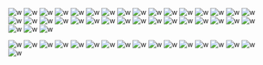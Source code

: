 ![w](https://y2k.neocities.org/stamps/54.png)
![w](https://y2k.neocities.org/stamps/tumblr_inline_pbk6zbvnsb1vjkfs0_540.png)
![w](https://y2k.neocities.org/stamps/tumblr_inline_pe6lflH4He1v11djx_1280.gif)
![w](https://y2k.neocities.org/stamps/tumblr_phusl1y0JK1xk82cxo1_100.gif)
![w](https://y2k.neocities.org/stamps/tumblr_pcagk9LdEg1wpplaao5_100.gif)
![w](https://y2k.neocities.org/stamps/pompompurin.gif)
![w](https://y2k.neocities.org/stamps/tumblr_inline_pe6lflk3co1v11djx_1280.gif)
![w](https://y2k.neocities.org/stamps/tumblr_inline_pe6ldlQopL1v11djx_1280.gif)
![w](https://y2k.neocities.org/stamps/tumblr_phusl1y0JK1xk82cxo9_100.gif)
![w](https://y2k.neocities.org/stamps/tumblr_pcagk9LdEg1wpplaao4_100.png)
![w](https://adriansblinkiecollection.neocities.org/stamps/e109.gif)
![w](https://adriansblinkiecollection.neocities.org/stamps/e105.png)
![w](https://adriansblinkiecollection.neocities.org/stamps/a9.gif)
![w](https://raining-starss.neocities.org/pailmail%20(1).png)
![w](https://allyratworld.com/stamps/dao7r7x-d9466dfa-4550-45ed-b8d2-f5f84cb1c253.png)
![w](https://allyratworld.com/stamps/dc169sz-9ee69a3c-c64b-4833-8e15-bfcae8f8f6b3.png)
![w](https://64.media.tumblr.com/3f9d36c747fe8d961fca412374cdb780/bad53ff5967e8634-d3/s100x200/78aebccf91abe16eff93c5b75e8a156dc192a07a.pnj)
![w](https://files.catbox.moe/24cl96.png)
![w](https://external-media.spacehey.net/media/s11RJyKgz5wJurMBUC3iQo4Q01z8XB8T1A6Qmc2h6LW4=/https://images-wixmp-ed30a86b8c4ca887773594c2.wixmp.com/f/46f5d4d8-8b3b-4608-a180-43cd7e256546/d4bjvqy-3c57ad01-4a9a-4392-a652-6c9646ab637c.gif?token=eyJ0eXAiOiJKV1QiLCJhbGciOiJIUzI1NiJ9.eyJzdWIiOiJ1cm46YXBwOjdlMGQxODg5ODIyNjQzNzNhNWYwZDQxNWVhMGQyNmUwIiwiaXNzIjoidXJuOmFwcDo3ZTBkMTg4OTgyMjY0MzczYTVmMGQ0MTVlYTBkMjZlMCIsIm9iaiI6W1t7InBhdGgiOiJcL2ZcLzQ2ZjVkNGQ4LThiM2ItNDYwOC1hMTgwLTQzY2Q3ZTI1NjU0NlwvZDRianZxeS0zYzU3YWQwMS00YTlhLTQzOTItYTY1Mi02Yzk2NDZhYjYzN2MuZ2lmIn1dXSwiYXVkIjpbInVybjpzZXJ2aWNlOmZpbGUuZG93bmxvYWQiXX0.4o7LRl2_0E95Efz8nhsRsxKfAi5kcLjexfoH3xGxyT0)
![w](https://external-media.spacehey.net/media/sE4DMkxTwYHS76EieifsqlfvSe3ImRFv6A0DuiHGjMw0=/https://64.media.tumblr.com/fda7d6c43fd0665b76a98cdaffe01b0b/432833bf2337103d-90/s100x200/a3f5f05d7e5dec8c28f74a3c6d8bed1ea1092619.jpg)
![w](https://external-media.spacehey.net/media/slvkxSaDdAbpZMsA-6DoVv-2pj-dypnXEmwmCb6JYDj8=/https://ruili.neocities.org/img/blinkies/nichijou-dance.gif)
![w](https://external-media.spacehey.net/media/sMb4gCVm023kxEiIsLvr5XspWLESNCKu4Vj7TE7DT4pY=/https://images-wixmp-ed30a86b8c4ca887773594c2.wixmp.com/f/0c9a1691-48e0-45f3-9e7c-89ee5abc2977/def5hln-5cf56e99-4977-4470-8f02-940b51f1e1ff.gif?token=eyJ0eXAiOiJKV1QiLCJhbGciOiJIUzI1NiJ9.eyJzdWIiOiJ1cm46YXBwOjdlMGQxODg5ODIyNjQzNzNhNWYwZDQxNWVhMGQyNmUwIiwiaXNzIjoidXJuOmFwcDo3ZTBkMTg4OTgyMjY0MzczYTVmMGQ0MTVlYTBkMjZlMCIsIm9iaiI6W1t7InBhdGgiOiJcL2ZcLzBjOWExNjkxLTQ4ZTAtNDVmMy05ZTdjLTg5ZWU1YWJjMjk3N1wvZGVmNWhsbi01Y2Y1NmU5OS00OTc3LTQ0NzAtOGYwMi05NDBiNTFmMWUxZmYuZ2lmIn1dXSwiYXVkIjpbInVybjpzZXJ2aWNlOmZpbGUuZG93bmxvYWQiXX0.qieB0XgkoJY5vy-j2B1eQA89JyrKDa6_6uBTfC36v2c)
![w](https://external-media.spacehey.net/media/sMcSUMCExixVPOMYQ7yEw7dI8s2ZnswymLwqQvxEzQLs=/https://i.ibb.co/hXXDpFR/d68s79a-8910eae9-d95c-44d0-9ee8-218050e6d807.gif)
![w](https://blinkies.crd.co/assets/images/gallery04/a136a1a0.gif?v=f551d29f)
![w](https://github.com/user-attachments/assets/b952c1a8-d36a-4f73-94b4-e6fc3a907dc0)
![w](https://blinkies.crd.co/assets/images/gallery04/6a9d5c6a.png?v=f551d29f)
![w](https://blinkies.crd.co/assets/images/gallery09/86e38446.gif?v=f551d29f)
![w](https://blinkies.crd.co/assets/images/gallery13/57c8d7da.png?v=f551d29f)
![w](https://external-media.spacehey.net/media/ssYPyEvbKc3T95DydhAg0HhvLogkOuk3u1uXA-eNwbaE=/https://images-wixmp-ed30a86b8c4ca887773594c2.wixmp.com/f/df0babe5-f2a0-4afa-a173-c2cf88ddd92c/dus4in-33dcfdea-3462-4afb-9dcb-be4536c0dc04.gif?token=eyJ0eXAiOiJKV1QiLCJhbGciOiJIUzI1NiJ9.eyJzdWIiOiJ1cm46YXBwOjdlMGQxODg5ODIyNjQzNzNhNWYwZDQxNWVhMGQyNmUwIiwiaXNzIjoidXJuOmFwcDo3ZTBkMTg4OTgyMjY0MzczYTVmMGQ0MTVlYTBkMjZlMCIsIm9iaiI6W1t7InBhdGgiOiJcL2ZcL2RmMGJhYmU1LWYyYTAtNGFmYS1hMTczLWMyY2Y4OGRkZDkyY1wvZHVzNGluLTMzZGNmZGVhLTM0NjItNGFmYi05ZGNiLWJlNDUzNmMwZGMwNC5naWYifV1dLCJhdWQiOlsidXJuOnNlcnZpY2U6ZmlsZS5kb3dubG9hZCJdfQ.f58JhvP6fLEUzP5pBMMktlePNXcmqPW6B8M9iY9Qnlc)
![w](https://external-media.spacehey.net/media/syTC3RLafbdqdrPP5xE8OonMGMHPMSBsm1v1DgAWfziI=/https://64.media.tumblr.com/a37ca11f53f952b8d566946c8418fbca/2fe91393c8bac497-9f/s100x200/3381efb65a490e79ba0929ae1747a2a58adcc14a.gifv)
![w](https://external-media.spacehey.net/media/sfrXOGZoWxjT2ak-0txqat5oX6Nf-wwQKBi3gul2W-lQ=/https://supplies.ju.mp/assets/images/gallery02/8bc7fbd6_original.gif?v=bfb7dfa2)
![w](https://images-wixmp-ed30a86b8c4ca887773594c2.wixmp.com/f/ad7a1acc-27f0-4c6f-abd8-2d77b730448e/dhovbnj-28db502f-dc0f-4b21-a8fd-856a290d0879.gif?token=eyJ0eXAiOiJKV1QiLCJhbGciOiJIUzI1NiJ9.eyJzdWIiOiJ1cm46YXBwOjdlMGQxODg5ODIyNjQzNzNhNWYwZDQxNWVhMGQyNmUwIiwiaXNzIjoidXJuOmFwcDo3ZTBkMTg4OTgyMjY0MzczYTVmMGQ0MTVlYTBkMjZlMCIsIm9iaiI6W1t7InBhdGgiOiJcL2ZcL2FkN2ExYWNjLTI3ZjAtNGM2Zi1hYmQ4LTJkNzdiNzMwNDQ4ZVwvZGhvdmJuai0yOGRiNTAyZi1kYzBmLTRiMjEtYThmZC04NTZhMjkwZDA4NzkuZ2lmIn1dXSwiYXVkIjpbInVybjpzZXJ2aWNlOmZpbGUuZG93bmxvYWQiXX0.IhCSxnhYgUIWnoypflxDE0qOhDHnyYGkjYUCydLUUUk)
![w](https://external-media.spacehey.net/media/sWhCpm4lL-2YRE7poA8NyKEJsNfCMdkOHqMDHwye8jMs=/https://i.ibb.co/PF1NZk5/fa8f6b6847558c848efb5c9425d34e32b2c87a56-pnj.png)
![w](https://adriansblinkiecollection.neocities.org/stamps/k41.png)
![w](https://adriansblinkiecollection.neocities.org/stamps/k18.gif)

![w](https://allyratworld.com/images/lovemycomputer.gif)
![w](https://64.media.tumblr.com/d6f56795f126aa0576cf28c9b78021e4/72fcdc9a101b6d2a-04/s250x400/c7043596e19576fb37ff96564365763781c00840.gifv)
![w](https://64.media.tumblr.com/83c783b879c707f59a8717e9a10cfda3/d2bf10545376622a-3a/s250x400/be1c45390dbc342d4a8314d33fd02187d58380a4.gifv)
![w](https://images-wixmp-ed30a86b8c4ca887773594c2.wixmp.com/f/542e9975-e6a8-4c43-a772-059cbf61b788/df2dxmr-46f79b34-d3b0-40f2-9d5c-5c907360fd02.gif?token=eyJ0eXAiOiJKV1QiLCJhbGciOiJIUzI1NiJ9.eyJzdWIiOiJ1cm46YXBwOjdlMGQxODg5ODIyNjQzNzNhNWYwZDQxNWVhMGQyNmUwIiwiaXNzIjoidXJuOmFwcDo3ZTBkMTg4OTgyMjY0MzczYTVmMGQ0MTVlYTBkMjZlMCIsIm9iaiI6W1t7InBhdGgiOiJcL2ZcLzU0MmU5OTc1LWU2YTgtNGM0My1hNzcyLTA1OWNiZjYxYjc4OFwvZGYyZHhtci00NmY3OWIzNC1kM2IwLTQwZjItOWQ1Yy01YzkwNzM2MGZkMDIuZ2lmIn1dXSwiYXVkIjpbInVybjpzZXJ2aWNlOmZpbGUuZG93bmxvYWQiXX0.fU8tITn9m1WMWxUsGL-6ZCkjdxWcctfFNkutr76RF0E)
![w](https://64.media.tumblr.com/fef73f6e41bd21177a19e52d98418cf9/acbffc6c7e51333b-01/s250x400/51447432ef333fe49b15bc4177a66df98c4c9318.gifv)
![w](https://external-media.spacehey.net/media/spMWUC6dTlc0VA2LXDILkXSxnJr7mkyP98i1VdluV1AU=/https://blinkies.cafe/b/blinkiesCafe-un.gif)
![w](https://external-media.spacehey.net/media/sOSd5CLhlOhsQQOp1eolaflKmVNFovyAXae55jn1Z19U=/https://64.media.tumblr.com/8d1fae45a8241c27e3b2d498ab9c6743/627051517b6c9511-54/s250x400/7298c33a5b3953bf6c9fded1a91679eb0166e551.gifv)
![w](https://adriansblinkiecollection.neocities.org/g78.gif)
![w](https://adriansblinkiecollection.neocities.org/g95.gif)
![w](https://adriansblinkiecollection.neocities.org/g127.gif)
![w](https://adriansblinkiecollection.neocities.org/x42.gif)
![w](https://adriansblinkiecollection.neocities.org/x6.gif)
![w](https://plasticdino.neocities.org/blinkie/alcremie.gif)
![w](https://plasticdino.neocities.org/blinkie/pompompurin1.gif)
![w](https://f2.toyhou.se/file/f2-toyhou-se/thumbnails/56492809_Wgy.gif)
![w](https://sparklelobster.neocities.org/heart.gif)
![w](https://allyratworld.com/stamps/3739503xt444mtmig.gif)

